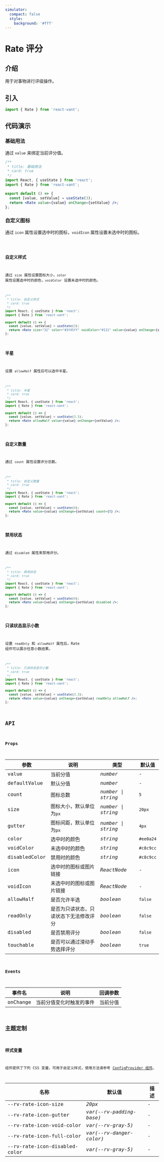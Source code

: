 ```yaml
---
simulator:
  compact: false
  style:
    background: '#fff'
---
```


# Rate 评分

## 介绍

用于对事物进行评级操作。

## 引入

```js
import { Rate } from 'react-vant';
```

## 代码演示

### 基础用法

通过 `value` 来绑定当前评分值。

```jsx
/**
 * title: 基础用法
 * card: true
 */
import React, { useState } from 'react';
import { Rate } from 'react-vant';

export default () => {
  const [value, setValue] = useState(3);
  return <Rate value={value} onChange={setValue} />;
};
```

### 自定义图标

通过 `icon` 属性设置选中时的图标，`voidIcon` 属性设置未选中时的图标。

<code title="自定义图标" card src="./demo/icon.tsx" />

### 自定义样式

通过 `size` 属性设置图标大小，`color` 属性设置选中时的颜色，`voidColor` 设置未选中时的颜色。

```jsx
/**
 * title: 自定义样式
 * card: true
 */
import React, { useState } from 'react';
import { Rate } from 'react-vant';

export default () => {
  const [value, setValue] = useState(3);
  return <Rate size="32" color="#3f45ff" voidColor="#111" value={value} onChange={setValue} />;
};
```

### 半星

设置 `allowHalf` 属性后可以选中半星。

```jsx
/**
 * title: 半星
 * card: true
 */
import React, { useState } from 'react';
import { Rate } from 'react-vant';

export default () => {
  const [value, setValue] = useState(3.5);
  return <Rate allowHalf value={value} onChange={setValue} />;
};
```

### 自定义数量

通过 `count` 属性设置评分总数。

```jsx
/**
 * title: 自定义数量
 * card: true
 */
import React, { useState } from 'react';
import { Rate } from 'react-vant';

export default () => {
  const [value, setValue] = useState(4);
  return <Rate value={value} onChange={setValue} count={8} />;
};
```

### 禁用状态

通过 `disabled` 属性来禁用评分。

```jsx
/**
 * title: 禁用状态
 * card: true
 */
import React, { useState } from 'react';
import { Rate } from 'react-vant';

export default () => {
  const [value, setValue] = useState(4);
  return <Rate value={value} onChange={setValue} disabled />;
};
```

### 只读状态显示小数

设置 `readOnly` 和 `allowHalf` 属性后，Rate 组件可以展示任意小数结果。

```jsx
/**
 * title: 只读状态显示小数
 * card: true
 */
import React, { useState } from 'react';
import { Rate } from 'react-vant';

export default () => {
  const [value, setValue] = useState(3.3);
  return <Rate value={value} onChange={setValue} readOnly allowHalf />;
};
```

## API

### Props

| 参数 | 说明 | 类型 | 默认值 |
| --- | --- | --- | --- |
| value | 当前分值 | _number_ | - |
| defaultValue | 默认分值 | _number_ | - |
| count | 图标总数 | _number \| string_ | `5` |
| size | 图标大小，默认单位为`px` | _number \| string_ | `20px` |
| gutter | 图标间距，默认单位为`px` | _number \| string_ | `4px` |
| color | 选中时的颜色 | _string_ | `#ee0a24` |
| voidColor | 未选中时的颜色 | _string_ | `#c8c9cc` |
| disabledColor | 禁用时的颜色 | _string_ | `#c8c9cc` |
| icon | 选中时的图标或图片链接 | _ReactNode_ | - |
| voidIcon | 未选中时的图标或图片链接 | _ReactNode_ | - |
| allowHalf | 是否允许半选 | _boolean_ | `false` |
| readOnly | 是否为只读状态，只读状态下无法修改评分 | _boolean_ | `false` |
| disabled | 是否禁用评分 | _boolean_ | `false` |
| touchable | 是否可以通过滑动手势选择评分 | _boolean_ | `true` |

### Events

| 事件名   | 说明                     | 回调参数 |
| -------- | ------------------------ | -------- |
| onChange | 当前分值变化时触发的事件 | 当前分值 |

## 主题定制

### 样式变量

组件提供了下列 CSS 变量，可用于自定义样式，使用方法请参考 [ConfigProvider 组件](/components/config-provider)。

| 名称                          | 默认值                   | 描述 |
| ----------------------------- | ------------------------ | ---- |
| --rv-rate-icon-size           | _20px_                   | -    |
| --rv-rate-icon-gutter         | _var(--rv-padding-base)_ | -    |
| --rv-rate-icon-void-color     | _var(--rv-gray-5)_       | -    |
| --rv-rate-icon-full-color     | _var(--rv-danger-color)_ | -    |
| --rv-rate-icon-disabled-color | _var(--rv-gray-5)_       | -    |
